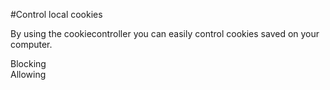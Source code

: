 #Control local cookies

By using the cookiecontroller you can easily control cookies saved on your computer. 

Blocking  
Allowing
